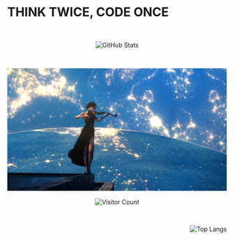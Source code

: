# THINK TWICE, CODE ONCE

<br> <!-- 这里插入一个空行 -->

<div id="title" align=center>
  <img src="https://github-readme-stats.vercel.app/api?username=luseYang&show_icons=true&theme=calm_pink" alt="GitHub Stats">
  
  <br> <!-- -->

  ![](https://github.com/luseYang/luseYang/blob/main/life.png)
  
  <img src="https://profile-counter.glitch.me/luseYang/count.svg" alt="Visitor Count">
  
  <br> <!-- -->
  
</div>


<div align=right>
    <img src="https://github-readme-stats.vercel.app/api/top-langs/?username=luseYang&layout=compact&theme=calm_pink" alt="Top Langs">
</div>


